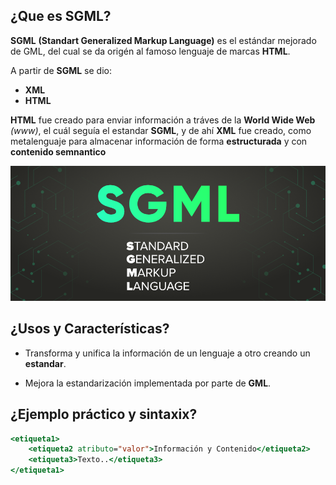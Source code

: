 ## ¿Que es SGML?

**SGML** **(Standart Generalized Markup Language)** es el estándar mejorado de GML, del cual se da origén al famoso lenguaje de marcas **HTML**.

A partir de **SGML** se dio:

+ **XML**
+ **HTML**

**HTML** fue creado para enviar información a tráves de la **World Wide Web** *(www)*, el cuál seguía el estandar **SGML**, y de ahí **XML** fue creado, como metalenguaje para almacenar información de forma **estructurada** y con **contenido semnantico** 

![Alt text](image-1.png)

## ¿Usos y Características?

+ Transforma y unifica la información de un lenguaje a otro creando un **estandar**.

+ Mejora la estandarización implementada por parte de **GML**. 

## ¿Ejemplo práctico y sintaxix?

```sgml
<etiqueta1> 
    <etiqueta2 atributo="valor">Información y Contenido</etiqueta2>
    <etiqueta3>Texto..</etiqueta3>
</etiqueta1>
```